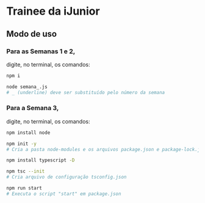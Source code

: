 # Trainee da iJunior

## Modo de uso

### Para as Semanas 1 e 2, 
digite, no terminal, os comandos:

```bash
npm i

node semana_.js
# _ (underline) deve ser substituído pelo número da semana
```

### Para a Semana 3, 
digite, no terminal, os comandos:

```bash
npm install node

npm init -y
# Cria a pasta node-modules e os arquivos package.json e package-lock.json.

npm install typescript -D

npm tsc --init
# Cria arquivo de configuração tsconfig.json

npm run start
# Executa o script "start" em package.json
```
